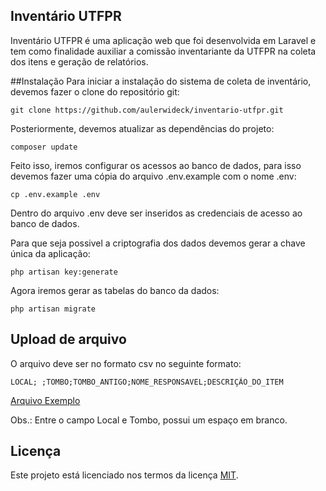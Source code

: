 ## Inventário UTFPR

Inventário UTFPR é uma aplicação web que foi desenvolvida em Laravel e tem como finalidade auxiliar a comissão inventariante da UTFPR na coleta dos itens e geração de relatórios.

##Instalação
Para iniciar a instalação do sistema de coleta de inventário, devemos fazer o clone do repositório git:
```
git clone https://github.com/aulerwideck/inventario-utfpr.git
```
Posteriormente, devemos atualizar as dependências do projeto:
```
composer update
```
Feito isso, iremos configurar os acessos ao banco de dados, para isso devemos fazer uma cópia do arquivo .env.example com o nome .env:
```
cp .env.example .env
```
Dentro do arquivo .env deve ser inseridos as credenciais de acesso ao banco de dados.

Para que seja possivel a criptografia dos dados devemos gerar a chave única da aplicação:
```
php artisan key:generate
```

Agora iremos gerar as tabelas do banco da dados:
```
php artisan migrate
```
## Upload de arquivo

O arquivo deve ser no formato csv no seguinte formato:

````
LOCAL; ;TOMBO;TOMBO_ANTIGO;NOME_RESPONSAVEL;DESCRIÇÃO_DO_ITEM
````
[Arquivo Exemplo](https://github.com/aulerwideck/inventario-utfpr/blob/master/public/uploads/example.csv)

Obs.: Entre o campo Local e Tombo, possui um espaço em branco.


## Licença
Este projeto está licenciado nos termos da licença [MIT](https://opensource.org/licenses/MIT).
